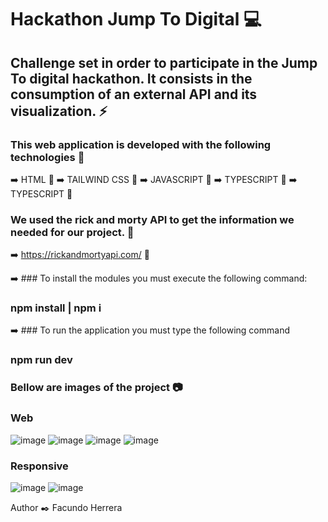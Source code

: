 # Hackathon Jump To Digital :computer:

## Challenge set in order to participate in the Jump To digital hackathon. It consists in the consumption of an external API and its visualization. :zap:

### This web application is developed with the following technologies :open_file_folder:

:arrow_right: HTML :rocket:
:arrow_right: TAILWIND CSS :art:
:arrow_right: JAVASCRIPT :rocket:
:arrow_right: TYPESCRIPT :rocket:
:arrow_right: TYPESCRIPT :rocket:

### We used the rick and morty API to get the information we needed for our project. :file_folder:

:arrow_right: https://rickandmortyapi.com/ :satellite:

:arrow_right: ### To install the modules you must execute the following command:
### npm install | npm i

:arrow_right: ### To run the application you must type the following command
### npm run dev


### Bellow are images of the project 📷

### Web

![image](https://github.com/facundh23/RickAndMortyJump/assets/90207514/e0fd6c8e-11f6-4fd5-8a90-9f9589a255c5)
![image](https://github.com/facundh23/RickAndMortyJump/assets/90207514/bab8d771-181d-49b2-a60d-b045190076d5)
![image](https://github.com/facundh23/RickAndMortyJump/assets/90207514/7277891b-d9b4-4727-82b8-9488f1abf4d8)
![image](https://github.com/facundh23/RickAndMortyJump/assets/90207514/82512a3a-57d8-46a7-b7f8-73485f5d9f2a)



### Responsive
![image](https://github.com/facundh23/RickAndMortyJump/assets/90207514/c9469235-b372-49c2-8618-ba341b799d21)
![image](https://github.com/facundh23/RickAndMortyJump/assets/90207514/989a2eb9-dbac-4963-9a84-77ecc35b59d9)



Author :black_nib:
Facundo Herrera
